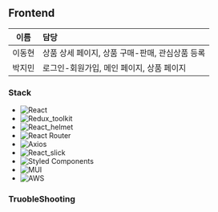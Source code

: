 ## Frontend

|  이름  | 담당                     |
| :----: | :----------------------- |
| 이동현 | 상품 상세 페이지, 상품 구매-판매, 관심상품 등록 |
| 박지민 | 로그인-회원가입, 메인 페이지, 상품 페이지 |

### Stack

- ![React](https://img.shields.io/badge/react-%2320232a.svg?style=for-the-badge&logo=react&logoColor=%2361DAFB)
- ![Redux_toolkit](https://img.shields.io/badge/redux_toolkit-5F04B4.svg?style=for-the-badge&logo=redux&logoColor=white)
- ![React_helmet](https://img.shields.io/badge/react_helmet-D8D8D8.svg?style=for-the-badge&logo=react&logoColor=%2361DAFB)
- ![React Router](https://img.shields.io/badge/React_Router-CA4245?style=for-the-badge&logo=react-router&logoColor=white)
- ![Axios](https://img.shields.io/badge/Axios-9F81F7?style=for-the-badge&logo=)
- ![React_slick](https://img.shields.io/badge/react_slick-A9F5F2.svg?style=for-the-badge&logo=react&logoColor=%2361DAFB)
- ![Styled Components](https://img.shields.io/badge/styled--components-DB7093?style=for-the-badge&logo=styled-components&logoColor=white)
- ![MUI](https://img.shields.io/badge/MUI-%230081CB.svg?style=for-the-badge&logo=mui&logoColor=white)
- ![AWS](https://img.shields.io/badge/aws-232F3E?style=for-the-badge&logo=aws&logoColor=white)

### TruobleShooting

